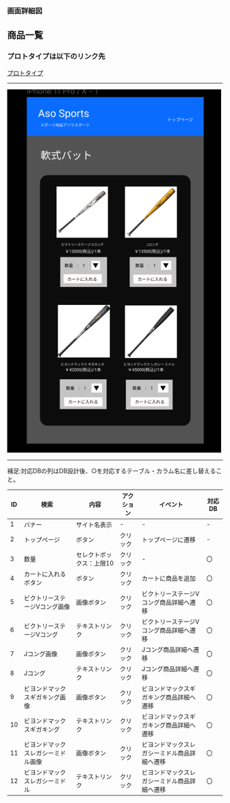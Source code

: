 ### 画面詳細図
## 商品一覧
### プロトタイプは以下のリンク先
[プロトタイプ](https://www.figma.com/file/36DPETfL3dwzP5NjNW1WZQ/Untitled?node-id=0%3A1)
*****
<img src="img/Product-list.png" width="500">

*****

補足:対応DBの列はDB設計後、○を対応するテーブル・カラム名に差し替えること。

| ID | 検索 | 内容 | アクション | イベント | 対応DB |
|----|-----|-----|---------|--------|-------|
|1|バナー|サイト名表示|-|-|-|
|2|トップページ|ボタン|クリック|トップページに遷移|-|
|3|数量|セレクトボックス：上限10|クリック|-|〇|
|4|カートに入れるボタン|ボタン|クリック|カートに商品を追加|〇|
|5|ビクトリーステージVコング画像|画像ボタン|クリック|ビクトリーステージVコング商品詳細へ遷移|〇|
|6|ビクトリーステージVコング|テキストリンク|クリック|ビクトリーステージVコング商品詳細へ遷移|〇|
|7|Jコング画像|画像ボタン|クリック|Jコング商品詳細へ遷移|〇|
|8|Jコング|テキストリンク|クリック|Jコング商品詳細へ遷移|〇|
|9|ビヨンドマックスギガキング画像|画像ボタン|クリック|ビヨンドマックスギガキング商品詳細へ遷移|〇|
|10|ビヨンドマックスギガキング|テキストリンク|クリック|ビヨンドマックスギガキング商品詳細へ遷移|〇|
|11|ビヨンドマックスレガシーミドル画像|画像ボタン|クリック|ビヨンドマックスレガシーミドル商品詳細へ遷移|〇|
|12|ビヨンドマックスレガシーミドル|テキストリンク|クリック|ビヨンドマックスレガシーミドル商品詳細へ遷移|〇|
